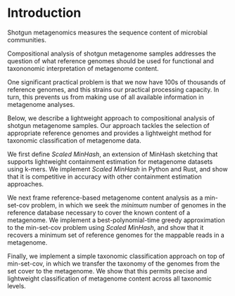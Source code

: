 # Introduction

Shotgun metagenomics measures the sequence content of microbial communities.

Compositional analysis of shotgun metagenome samples addresses the
question of what reference genomes should be used for functional
and taxononomic interpretation of metagenome content.

One significant practical problem is that we now have 100s of
thousands of reference genomes, and this strains our practical
processing capacity. In turn, this prevents us from making use of all
available information in metagenome analyses.

Below, we describe a lightweight approach to compositional analysis of
shotgun metagenome samples. Our approach tackles the selection
of appropriate reference genomes and provides a lightweight method for
taxonomic classification of metagenome data.

We first define _Scaled MinHash_, an extension of MinHash sketching
that supports lightweight containment estimation for metagenome
datasets using k-mers.  We implement _Scaled MinHash_ in Python and
Rust, and show that it is competitive in accuracy with other
containment estimation approaches.

We next frame reference-based metagenome content analysis as a
min-set-cov problem, in which we seek the _minimum_ number of genomes
in the reference database necessary to cover the known content of a
metagenome.  We implement a best-polynomial-time greedy approximation
to the min-set-cov problem using _Scaled MinHash_, and show that it
recovers a minimum set of reference genomes for the mappable reads in
a metagenome.

Finally, we implement a simple taxonomic classification approach on
top of min-set-cov, in which we transfer the taxonomy of the genomes
from the set cover to the metagenome. We show that this permits
precise and lightweight classification of metagenome content across
all taxonomic levels.

